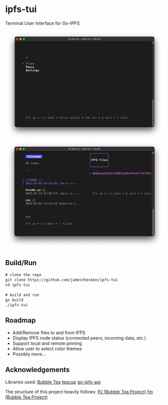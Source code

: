 # ipfs-tui
Terminal User Interface for Go-IPFS

![main menu](./assets/main_menu.png)
![file ui](./assets/file_ui.png)

## Build/Run
```
# clone the repo
git clone https://github.com/jamesthesken/ipfs-tui
cd ipfs-tui

# build and run
go build
./ipfs-tui
```

## Roadmap

* Add/Remove files to and from IFPS
* Display IPFS node status (connected peers, incoming data, etc.)
* Support local and remote pinning
* Allow user to select color themes
* Possibly more...

## Acknowledgements

Libraries used:
[Bubble Tea](https://github.com/charmbracelet/bubbletea)
[teacup](https://github.com/knipferrc/teacup)
[go-ipfs-api](https://github.com/ipfs/go-ipfs-api)

The structure of this project heavily follows:
[PJ (Bubble Tea Project)](https://github.com/bashbunni/pjs)
[fm (Bubble Tea Project)](https://github.com/knipferrc/fm)
